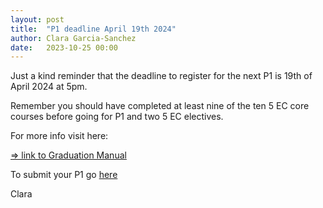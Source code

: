 ```yaml
---
layout: post
title:  "P1 deadline April 19th 2024"
author: Clara Garcia-Sanchez
date:   2023-10-25 00:00
---
```


Just a kind reminder that the deadline to register for the next P1 is 19th of April 2024 at 5pm.

Remember you should have completed at least nine of the ten 5 EC core courses before going for P1 and two 5 EC electives.

For more info visit here:

[=> link to Graduation Manual](https://3d.bk.tudelft.nl/courses/geo2020/rules/GraduationManualGeomatics2023-2024.pdf)

To submit your P1 go [here](https://3d.bk.tudelft.nl/courses/geo2020/rules/#p1)

Clara
